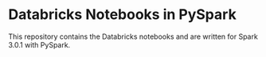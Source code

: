 # Databricks Notebooks in PySpark

This repository contains the Databricks notebooks and are written for Spark 3.0.1 with PySpark.
